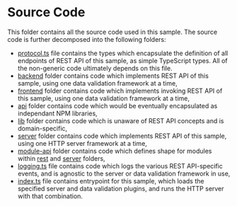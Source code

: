 # Source Code
This folder contains all the source code used in this sample.
The source code is further decomposed into the following folders:
- [protocol.ts](./protocol.ts) file contains the types which encapsulate the definition of all endpoints of REST API of this sample, as simple TypeScript types.
  All of the non-generic code ultimately depends on this file.
- [backend](./backend) folder contains code which implements REST API of this sample, using one data validation framework at a time,
- [frontend](./frontend) folder contains code which implements invoking REST API of this sample, using one data validation framework at a time,
- [api](./api) folder contains code which would be eventually encapsulated as independant NPM libraries,
- [lib](./lib) folder contains code which is unaware of REST API concepts and is domain-specific,
- [server](./server) folder contains code which implements REST API of this sample, using one HTTP server framework at a time,
- [module-api](./module-api) folder contains code which defines shape for modules within [rest](./rest) and [server](./server) folders,
- [logging.ts](./logging.ts) file contains code which logs the various REST API-specific events, and is agnostic to the server or data validation framework in use,
- [index.ts](./index.ts) file contains entrypoint for this sample, which loads the specified server and data validation plugins, and runs the HTTP server with that combination.
